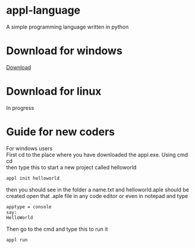 # appl-language
A simple programming language written in python
# Download for windows
[Download](https://github.com/shourgamer2/appl-language/releases/download/ver1.0.0/appl.exe)
# Download for linux
In progress
# Guide for new coders
For windows users <br>
First cd to the place where you have downloaded the appl.exe. Using cmd cd <br>
then type this  to start a new project called helloworld
```sh
appl init helloworld
```
then you should see in the folder a name.txt and helloworld.aple should be created open that .aple file in any code editor or even in notepad and type
```sh
apptype = console
say:
HelloWorld
```
Then go to the cmd and type this to run it 
```sh
appl run
```



